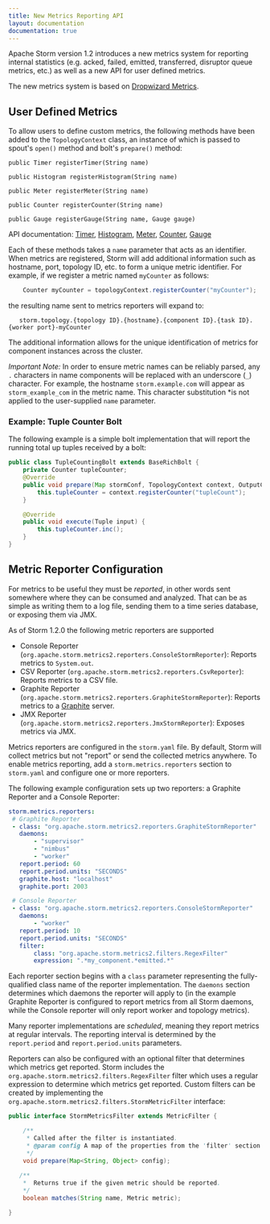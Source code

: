 ```yaml
---
title: New Metrics Reporting API
layout: documentation
documentation: true
---
```

Apache Storm version 1.2 introduces a new metrics system for reporting
internal statistics (e.g. acked, failed, emitted, transferred, disruptor queue metrics, etc.) as well as a 
new API for user defined metrics.

The new metrics system is based on [Dropwizard Metrics](http://metrics.dropwizard.io).


## User Defined Metrics
To allow users to define custom metrics, the following methods have been added to the `TopologyContext`
class, an instance of which is passed to spout's `open()` method and bolt's `prepare()` method:

    public Timer registerTimer(String name)

    public Histogram registerHistogram(String name)

    public Meter registerMeter(String name)

    public Counter registerCounter(String name)

    public Gauge registerGauge(String name, Gauge gauge)

API documentation: [Timer](http://metrics.dropwizard.io/4.0.0/apidocs/com/codahale/metrics/Timer.html), 
[Histogram](http://metrics.dropwizard.io/4.0.0/apidocs/com/codahale/metrics/Histogram.html),
[Meter](http://metrics.dropwizard.io/4.0.0/apidocs/com/codahale/metrics/Meter.html),
[Counter](http://metrics.dropwizard.io/4.0.0/apidocs/com/codahale/metrics/Counter.html),
[Gauge](http://metrics.dropwizard.io/4.0.0/apidocs/com/codahale/metrics/Gauge.html)

Each of these methods takes a `name` parameter that acts as an identifier. When metrics are 
registered, Storm will add additional information such as hostname, port, topology ID, etc. to form a unique metric
identifier. For example, if we register a metric named `myCounter` as follows:

```java
    Counter myCounter = topologyContext.registerCounter("myCounter");
```
the resulting name sent to metrics reporters will expand to:

```
   storm.topology.{topology ID}.{hostname}.{component ID}.{task ID}.{worker port}-myCounter 
```

The additional information allows for the unique identification of metrics for component instances across the cluster.

*Important Note:* In order to ensure metric names can be reliably parsed, any `.` characters in name components will
be replaced with an underscore (`_`) character. For example, the hostname `storm.example.com` will appear as
`storm_example_com` in the metric name. This character substitution *is not applied to the user-supplied `name` parameter.

### Example: Tuple Counter Bolt
The following example is a simple bolt implementation that will report the running total up tuples received by a bolt:

```java
public class TupleCountingBolt extends BaseRichBolt {
    private Counter tupleCounter;
    @Override
    public void prepare(Map stormConf, TopologyContext context, OutputCollector collector) {
        this.tupleCounter = context.registerCounter("tupleCount");
    }

    @Override
    public void execute(Tuple input) {
        this.tupleCounter.inc();
    }
}
```
 
## Metric Reporter Configuration

 For metrics to be useful they must be *reported*, in other words sent somewhere where they can be consumed and analyzed.
 That can be as simple as writing them to a log file, sending them to a time series database, or exposing them via JMX.
 
 As of Storm 1.2.0 the following metric reporters are supported
 
  * Console Reporter (`org.apache.storm.metrics2.reporters.ConsoleStormReporter`):
    Reports metrics to `System.out`.
  * CSV Reporter (`org.apache.storm.metrics2.reporters.CsvReporter`):
    Reports metrics to a CSV file.
  * Graphite Reporter (`org.apache.storm.metrics2.reporters.GraphiteStormReporter`):
    Reports metrics to a [Graphite](https://graphiteapp.org) server.
  * JMX Reporter (`org.apache.storm.metrics2.reporters.JmxStormReporter`):
    Exposes metrics via JMX.
  
  
 Metrics reporters are configured in the `storm.yaml` file. By default, Storm will collect metrics but not "report" or
 send the collected metrics anywhere. To enable metrics reporting, add a `storm.metrics.reporters` section to `storm.yaml`
 and configure one or more reporters.
 
 The following example configuration sets up two reporters: a Graphite Reporter and a Console Reporter:
 
 ```yaml
storm.metrics.reporters:
  # Graphite Reporter
  - class: "org.apache.storm.metrics2.reporters.GraphiteStormReporter"
    daemons:
        - "supervisor"
        - "nimbus"
        - "worker"
    report.period: 60
    report.period.units: "SECONDS"
    graphite.host: "localhost"
    graphite.port: 2003

  # Console Reporter
  - class: "org.apache.storm.metrics2.reporters.ConsoleStormReporter"
    daemons:
        - "worker"
    report.period: 10
    report.period.units: "SECONDS"
    filter:
        class: "org.apache.storm.metrics2.filters.RegexFilter"
        expression: ".*my_component.*emitted.*"

```

Each reporter section begins with a `class` parameter representing the fully-qualified class name of the reporter 
implementation. The `daemons` section determines which daemons the reporter will apply to (in the example Graphite
Reporter is configured to report metrics from all Storm daemons, while the Console reporter will only report worker and
topology metrics).

Many reporter implementations are *scheduled*, meaning they report metrics at regular intervals. The reporting interval
is determined by the `report.period` and `report.period.units` parameters.

Reporters can also be configured with an optional filter that determines which metrics get reported. Storm includes the
`org.apache.storm.metrics2.filters.RegexFilter` filter which uses a regular expression to determine which metrics get
reported. Custom filters can be created by implementing the `org.apache.storm.metrics2.filters.StormMetricFilter`
interface:

```java
public interface StormMetricsFilter extends MetricFilter {

    /**
     * Called after the filter is instantiated.
     * @param config A map of the properties from the 'filter' section of the reporter configuration.
     */
    void prepare(Map<String, Object> config);
    
   /**
    *  Returns true if the given metric should be reported.
    */
    boolean matches(String name, Metric metric);

}
```

